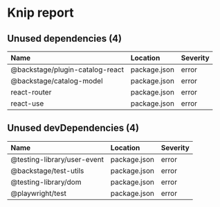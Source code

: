 # Knip report

## Unused dependencies (4)

| Name                            | Location     | Severity |
| :------------------------------ | :----------- | :------- |
| @backstage/plugin-catalog-react | package.json | error    |
| @backstage/catalog-model        | package.json | error    |
| react-router                    | package.json | error    |
| react-use                       | package.json | error    |

## Unused devDependencies (4)

| Name                        | Location     | Severity |
| :-------------------------- | :----------- | :------- |
| @testing-library/user-event | package.json | error    |
| @backstage/test-utils       | package.json | error    |
| @testing-library/dom        | package.json | error    |
| @playwright/test            | package.json | error    |
